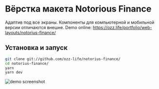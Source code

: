 # Вёрстка макета Notorious Finance

Адаптив под все экраны. Компоненты для компьютерной и мобильной версии отличаются внешне. 
Demo online: https://ozz.life/portfolio/web-layouts/notorius-finance/

## Установка и запуск

```bash
git clone git://github.com/ozz-life/notorius-finance/
cd notorius-finance/
yarn
yarn dev
```

![demo screenshot](./demo/demo.webp)